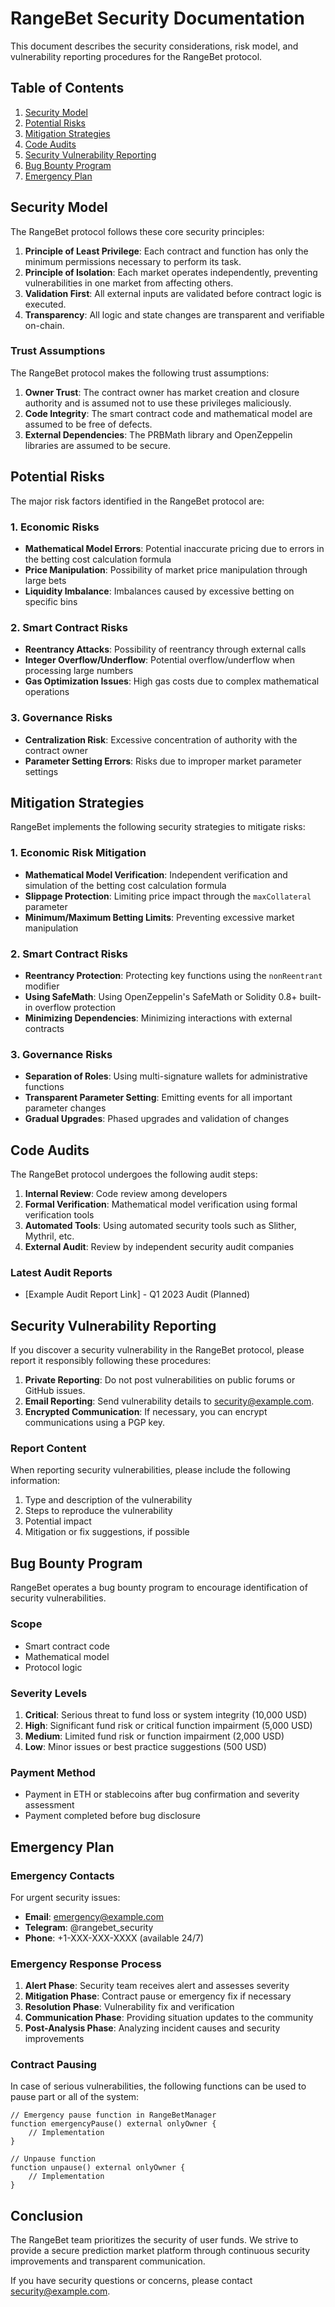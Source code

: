 # RangeBet Security Documentation

This document describes the security considerations, risk model, and vulnerability reporting procedures for the RangeBet protocol.

## Table of Contents

1. [Security Model](#security-model)
2. [Potential Risks](#potential-risks)
3. [Mitigation Strategies](#mitigation-strategies)
4. [Code Audits](#code-audits)
5. [Security Vulnerability Reporting](#security-vulnerability-reporting)
6. [Bug Bounty Program](#bug-bounty-program)
7. [Emergency Plan](#emergency-plan)

## Security Model

The RangeBet protocol follows these core security principles:

1. **Principle of Least Privilege**: Each contract and function has only the minimum permissions necessary to perform its task.
2. **Principle of Isolation**: Each market operates independently, preventing vulnerabilities in one market from affecting others.
3. **Validation First**: All external inputs are validated before contract logic is executed.
4. **Transparency**: All logic and state changes are transparent and verifiable on-chain.

### Trust Assumptions

The RangeBet protocol makes the following trust assumptions:

1. **Owner Trust**: The contract owner has market creation and closure authority and is assumed not to use these privileges maliciously.
2. **Code Integrity**: The smart contract code and mathematical model are assumed to be free of defects.
3. **External Dependencies**: The PRBMath library and OpenZeppelin libraries are assumed to be secure.

## Potential Risks

The major risk factors identified in the RangeBet protocol are:

### 1. Economic Risks

- **Mathematical Model Errors**: Potential inaccurate pricing due to errors in the betting cost calculation formula
- **Price Manipulation**: Possibility of market price manipulation through large bets
- **Liquidity Imbalance**: Imbalances caused by excessive betting on specific bins

### 2. Smart Contract Risks

- **Reentrancy Attacks**: Possibility of reentrancy through external calls
- **Integer Overflow/Underflow**: Potential overflow/underflow when processing large numbers
- **Gas Optimization Issues**: High gas costs due to complex mathematical operations

### 3. Governance Risks

- **Centralization Risk**: Excessive concentration of authority with the contract owner
- **Parameter Setting Errors**: Risks due to improper market parameter settings

## Mitigation Strategies

RangeBet implements the following security strategies to mitigate risks:

### 1. Economic Risk Mitigation

- **Mathematical Model Verification**: Independent verification and simulation of the betting cost calculation formula
- **Slippage Protection**: Limiting price impact through the `maxCollateral` parameter
- **Minimum/Maximum Betting Limits**: Preventing excessive market manipulation

### 2. Smart Contract Risks

- **Reentrancy Protection**: Protecting key functions using the `nonReentrant` modifier
- **Using SafeMath**: Using OpenZeppelin's SafeMath or Solidity 0.8+ built-in overflow protection
- **Minimizing Dependencies**: Minimizing interactions with external contracts

### 3. Governance Risks

- **Separation of Roles**: Using multi-signature wallets for administrative functions
- **Transparent Parameter Setting**: Emitting events for all important parameter changes
- **Gradual Upgrades**: Phased upgrades and validation of changes

## Code Audits

The RangeBet protocol undergoes the following audit steps:

1. **Internal Review**: Code review among developers
2. **Formal Verification**: Mathematical model verification using formal verification tools
3. **Automated Tools**: Using automated security tools such as Slither, Mythril, etc.
4. **External Audit**: Review by independent security audit companies

### Latest Audit Reports

- [Example Audit Report Link] - Q1 2023 Audit (Planned)

## Security Vulnerability Reporting

If you discover a security vulnerability in the RangeBet protocol, please report it responsibly following these procedures:

1. **Private Reporting**: Do not post vulnerabilities on public forums or GitHub issues.
2. **Email Reporting**: Send vulnerability details to security@example.com.
3. **Encrypted Communication**: If necessary, you can encrypt communications using a PGP key.

### Report Content

When reporting security vulnerabilities, please include the following information:

1. Type and description of the vulnerability
2. Steps to reproduce the vulnerability
3. Potential impact
4. Mitigation or fix suggestions, if possible

## Bug Bounty Program

RangeBet operates a bug bounty program to encourage identification of security vulnerabilities.

### Scope

- Smart contract code
- Mathematical model
- Protocol logic

### Severity Levels

1. **Critical**: Serious threat to fund loss or system integrity (10,000 USD)
2. **High**: Significant fund risk or critical function impairment (5,000 USD)
3. **Medium**: Limited fund risk or function impairment (2,000 USD)
4. **Low**: Minor issues or best practice suggestions (500 USD)

### Payment Method

- Payment in ETH or stablecoins after bug confirmation and severity assessment
- Payment completed before bug disclosure

## Emergency Plan

### Emergency Contacts

For urgent security issues:

- **Email**: emergency@example.com
- **Telegram**: @rangebet_security
- **Phone**: +1-XXX-XXX-XXXX (available 24/7)

### Emergency Response Process

1. **Alert Phase**: Security team receives alert and assesses severity
2. **Mitigation Phase**: Contract pause or emergency fix if necessary
3. **Resolution Phase**: Vulnerability fix and verification
4. **Communication Phase**: Providing situation updates to the community
5. **Post-Analysis Phase**: Analyzing incident causes and security improvements

### Contract Pausing

In case of serious vulnerabilities, the following functions can be used to pause part or all of the system:

```solidity
// Emergency pause function in RangeBetManager
function emergencyPause() external onlyOwner {
    // Implementation
}

// Unpause function
function unpause() external onlyOwner {
    // Implementation
}
```

## Conclusion

The RangeBet team prioritizes the security of user funds. We strive to provide a secure prediction market platform through continuous security improvements and transparent communication.

If you have security questions or concerns, please contact security@example.com.
